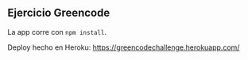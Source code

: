## Ejercicio Greencode

La app corre con ```npm install```.

Deploy hecho en Heroku: https://greencodechallenge.herokuapp.com/
